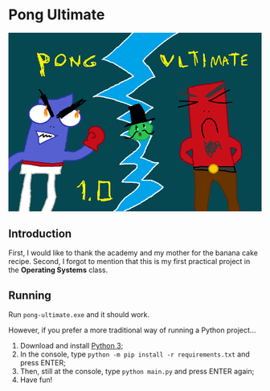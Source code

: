 # Pong Ultimate

![Pong Ultimate](assets/images/pong_ultimate.png)

## Introduction

First, I would like to thank the academy and my mother for the banana cake recipe.
Second, I forgot to mention that this is my first practical project in the **Operating Systems** class.

## Running

Run `pong-ultimate.exe` and it should work.

However, if you prefer a more traditional way of running a Python project...

1. Download and install [Python 3](https://www.python.org/downloads/);
2. In the console, type `python -m pip install -r requirements.txt` and press ENTER;
3. Then, still at the console, type `python main.py` and press ENTER again;
4. Have fun!

